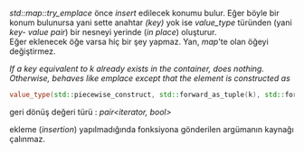 
_std::map::try_emplace_ önce _insert_ edilecek konumu bulur. 
Eğer böyle bir konum bulunursa yani sette anahtar _(key)_ yok ise _value_type_ türünden (yani _key- value pair_) bir nesneyi yerinde (_in place_) oluşturur.<br>
Eğer eklenecek öğe varsa hiç bir şey yapmaz. Yan, _map_'te olan öğeyi değiştirmez.<br>

_If a key equivalent to k already exists in the container, does nothing. Otherwise, behaves like emplace except that the element is constructed as_ <br>

```cpp
value_type(std::piecewise_construct, std::forward_as_tuple(k), std::forward_as_tuple(forward<Args>(args)...))
```

geri dönüş değeri türü : _pair<iterator, bool>_

ekleme (_insertion_) yapılmadığında fonksiyona gönderilen argümanın kaynağı çalınmaz.

